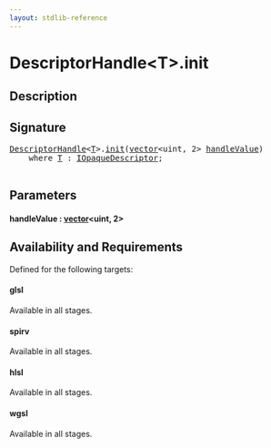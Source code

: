 ```yaml
---
layout: stdlib-reference
---
```


# DescriptorHandle\<T\>\.init

## Description





## Signature 

<pre>
<a href="index.html" class="code_type">DescriptorHandle</a>&lt;<a href="index.html#typeparam-T" class="code_type">T</a>&gt;.<a href="init.html">init</a>(<a href="index.html" class="code_type">vector</a>&lt;<span class="code_keyword">uint</span>, 2&gt; <a href="init.html#decl-handleValue" class="code_param">handleValue</a>)
    <span class='code_keyword'>where</span> <a href="index.html#typeparam-T" class="code_type">T</a> : <a href="index.html" class="code_type">IOpaqueDescriptor</a>;

</pre>

## Parameters

####  <a id="decl-handleValue"></a>handleValue  : [vector](../vector/index)\<uint, 2\>

## Availability and Requirements

Defined for the following targets:

#### glsl
Available in all stages.

#### spirv
Available in all stages.

#### hlsl
Available in all stages.

#### wgsl
Available in all stages.



